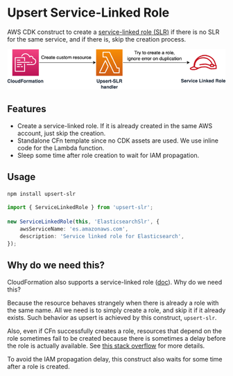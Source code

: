 # Upsert Service-Linked Role
AWS CDK construct to create a [service-linked role (SLR)](https://docs.aws.amazon.com/IAM/latest/UserGuide/using-service-linked-roles.html) if there is no SLR for the same service, and if there is, skip the creation process.

![architecture](imgs/architecture.png)

## Features
* Create a service-linked role. If it is already created in the same AWS account, just skip the creation.
* Standalone CFn template since no CDK assets are used. We use inline code for the Lambda function.
* Sleep some time after role creation to wait for IAM propagation.

## Usage
```sh
npm install upsert-slr
```

```ts
import { ServiceLinkedRole } from 'upsert-slr';

new ServiceLinkedRole(this, 'ElasticsearchSlr', {
    awsServiceName: 'es.amazonaws.com',
    description: 'Service linked role for Elasticsearch',
});
```

## Why do we need this?
CloudFormation also supports a service-linked role ([doc](https://docs.aws.amazon.com/ja_jp/AWSCloudFormation/latest/UserGuide/aws-resource-iam-servicelinkedrole.html)). Why do we need this?

Because the resource behaves strangely when there is already a role with the same name. All we need is to simply create a role, and skip it if it already exists. Such behavior as upsert is achieved by this construct, `upsert-slr`.

Also, even if CFn successfully creates a role, resources that depend on the role sometimes fail to be created because there is sometimes a delay before the role is actually available. See [this stack overflow](https://stackoverflow.com/questions/20156043/how-long-should-i-wait-after-applying-an-aws-iam-policy-before-it-is-valid) for more details.

To avoid the IAM propagation delay, this construct also waits for some time after a role is created.

